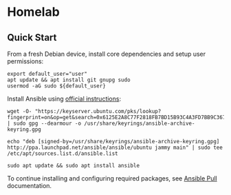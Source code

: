 # Homelab

## Quick Start

From a fresh Debian device, install core dependencies and setup user permissions:

    export default_user="user"
    apt update && apt install git gnupg sudo
    usermod -aG sudo ${default_user}

Install Ansible using [official instructions](https://docs.ansible.com/ansible/latest/installation_guide/installation_distros.html#installing-ansible-on-debian):

    wget -O- "https://keyserver.ubuntu.com/pks/lookup?fingerprint=on&op=get&search=0x6125E2A8C77F2818FB7BD15B93C4A3FD7BB9C367" | sudo gpg --dearmour -o /usr/share/keyrings/ansible-archive-keyring.gpg
    
    echo "deb [signed-by=/usr/share/keyrings/ansible-archive-keyring.gpg] http://ppa.launchpad.net/ansible/ansible/ubuntu jammy main" | sudo tee /etc/apt/sources.list.d/ansible.list
    
    sudo apt update && sudo apt install ansible

To continue installing and configuring required packages, see [Ansible Pull](../ansible/readme.md) documentation.

